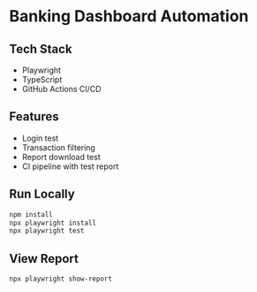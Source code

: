 # Banking Dashboard Automation

## Tech Stack
- Playwright
- TypeScript
- GitHub Actions CI/CD

## Features
- Login test
- Transaction filtering
- Report download test
- CI pipeline with test report

## Run Locally
```bash
npm install
npx playwright install
npx playwright test
```

## View Report
```bash
npx playwright show-report
```
